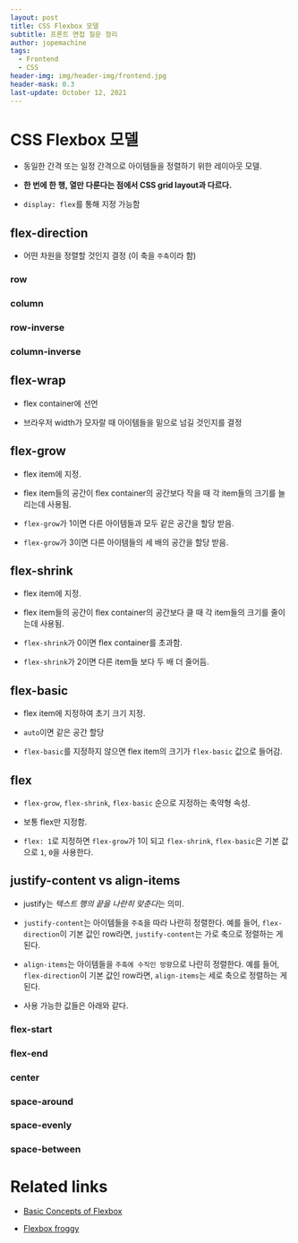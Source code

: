 ```yaml
---
layout: post
title: CSS Flexbox 모델
subtitle: 프론트 면접 질문 정리
author: jopemachine
tags:
  - Frontend
  - CSS
header-img: img/header-img/frontend.jpg
header-mask: 0.3
last-update: October 12, 2021
---
```


# CSS Flexbox 모델

- 동일한 간격 또는 일정 간격으로 아이템들을 정렬하기 위한 레이아웃 모델.

- **한 번에 한 행, 열만 다룬다는 점에서 CSS grid layout과 다르다.**

- `display: flex`를 통해 지정 가능함

## flex-direction

- 어떤 차원을 정렬할 것인지 결정 (이 축을 `주축`이라 함)

### row

### column

### row-inverse

### column-inverse

## flex-wrap

- flex container에 선언

- 브라우저 width가 모자랄 때 아이템들을 밑으로 넘길 것인지를 결정

## flex-grow

- flex item에 지정.

- flex item들의 공간이 flex container의 공간보다 작을 때 각 item들의 크기를 늘리는데 사용됨.

- `flex-grow`가 1이면 다른 아이템들과 모두 같은 공간을 할당 받음.

- `flex-grow`가 3이면 다른 아이템들의 세 배의 공간을 할당 받음.

## flex-shrink

- flex item에 지정.

- flex item들의 공간이 flex container의 공간보다 클 때 각 item들의 크기를 줄이는데 사용됨.

- `flex-shrink`가 0이면 flex container를 초과함.

- `flex-shrink`가 2이면 다른 item들 보다 두 배 더 줄어듬.

## flex-basic

- flex item에 지정하여 초기 크기 지정.

- `auto`이면 같은 공간 할당

- `flex-basic`를 지정하지 않으면 flex item의 크기가 `flex-basic` 값으로 들어감.

## flex

- `flex-grow`, `flex-shrink`, `flex-basic` 순으로 지정하는 축약형 속성.

- 보통 flex만 지정함.

- `flex: 1`로 지정하면 `flex-grow`가 1이 되고 `flex-shrink`, `flex-basic`은 기본 값으로 `1`, `0`을 사용한다.

## justify-content vs align-items

- justify는 *텍스트 행의 끝을 나란히 맞춘다*는 의미.

- `justify-content`는 아이템들을 `주축`을 따라 나란히 정렬한다. 예를 들어, `flex-direction`이 기본 값인 row라면, `justify-content`는 가로 축으로 정렬하는 게 된다.

- `align-items`는 아이템들을 `주축에 수직인 방향`으로 나란히 정렬한다. 예를 들어, `flex-direction`이 기본 값인 row라면, `align-items`는 세로 축으로 정렬하는 게 된다.

- 사용 가능한 값들은 아래와 같다.

### flex-start

### flex-end

### center

### space-around

### space-evenly

### space-between

# Related links

- [Basic Concepts of Flexbox](https://developer.mozilla.org/ko/docs/Web/CSS/CSS_Flexible_Box_Layout/Basic_Concepts_of_Flexbox)

- [Flexbox froggy](https://flexboxfroggy.com/#ko)